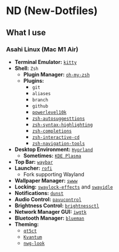 # ND (New-Dotfiles)
## What I use
### Asahi Linux (Mac M1 Air)
- **Terminal Emulator:** [`kitty`](https://github.com/kovidgoyal/kitty)
- **Shell:** `Zsh`
    - **Plugin Manager:** [`oh-my-zsh`](https://github.com/ohmyzsh/ohmyzsh)
    - **Plugins:**
        - `git`
        - `aliases`
        - `branch`
        - `github`
        - [`powerlevel10k`](https://github.com/romkatv/powerlevel10k)
        - [`zsh-autosuggesttions`](https://github.com/zsh-users/zsh-autosuggestions)
        - [`zsh-syntax-highlighting`](https://github.com/zsh-users/zsh-syntax-highlighting)
        - [`zsh-completions`](https://github.com/zsh-users/zsh-completions)
        - [`zsh-interactive-cd`](https://github.com/mrjohannchang/zsh-interactive-cd)
        - [`zsh-navigation-tools`](https://github.com/z-shell/zsh-navigation-tools)
- **Desktop Environment:** [`Hyprland`](https://github.com/hyprwm/Hyprland)
    - **Sometimes:** [`KDE Plasma`](https://kde.org/plasma-desktop/)
- **Top Bar:** [`waybar`](https://github.com/Alexays/Waybar)
- **Launcher:** [`rofi`](https://github.com/lbonn/rofi)
    - Fork supporting Wayland
- **Wallpaper Manager:** [`swww`](https://github.com/Horus645/swww)
- **Locking:** [`swaylock-effects`](https://github.com/mortie/swaylock-effects) and [`swayidle`](https://github.com/swaywm/swayidle)
- **Notifications:** [`dunst`](https://github.com/dunst-project/dunst)
- **Audio Control:** [`pavucontrol`](https://github.com/pulseaudio/pavucontrol)
- **Brightness Control:** [`brightnessctl`](https://github.com/Hummer12007/brightnessctl)
- **Network Manager GUI:** [`iwgtk`](https://github.com/J-Lentz/iwgtk)
- **Bluetooth Manager:** [`blueman`](https://github.com/blueman-project/blueman)
- **Theming:** 
    - [`qt5ct`](https://github.com/desktop-app/qt5ct)
    - [`Kvantum`](https://github.com/tsujan/Kvantum)
    - [`nwg-look`](https://github.com/nwg-piotr/nwg-look)
